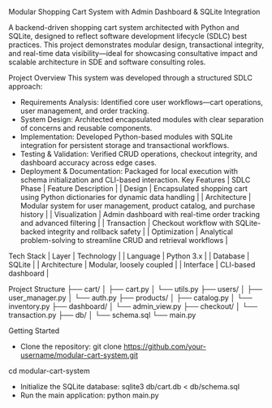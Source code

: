 Modular Shopping Cart System with Admin Dashboard & SQLite Integration

A backend-driven shopping cart system architected with Python and SQLite, designed to reflect software development lifecycle (SDLC) best practices. This project demonstrates modular design, transactional integrity, and real-time data visibility—ideal for showcasing consultative impact and scalable architecture in SDE and software consulting roles.

Project Overview
This system was developed through a structured SDLC approach:
- Requirements Analysis: Identified core user workflows—cart operations, user management, and order tracking.
- System Design: Architected encapsulated modules with clear separation of concerns and reusable components.
- Implementation: Developed Python-based modules with SQLite integration for persistent storage and transactional workflows.
- Testing & Validation: Verified CRUD operations, checkout integrity, and dashboard accuracy across edge cases.
- Deployment & Documentation: Packaged for local execution with schema initialization and CLI-based interaction.
Key Features
| SDLC Phase | Feature Description | 
| Design | Encapsulated shopping cart using Python dictionaries for dynamic data handling | 
| Architecture | Modular system for user management, product catalog, and purchase history | 
| Visualization | Admin dashboard with real-time order tracking and advanced filtering | 
| Transaction | Checkout workflow with SQLite-backed integrity and rollback safety | 
| Optimization | Analytical problem-solving to streamline CRUD and retrieval workflows | 


Tech Stack
| Layer | Technology | 
| Language | Python 3.x | 
| Database | SQLite | 
| Architecture | Modular, loosely coupled | 
| Interface | CLI-based dashboard | 


Project Structure
├── cart/
│   ├── cart.py
│   └── utils.py
├── users/
│   ├── user_manager.py
│   └── auth.py
├── products/
│   ├── catalog.py
│   └── inventory.py
├── dashboard/
│   └── admin_view.py
├── checkout/
│   └── transaction.py
├── db/
│   └── schema.sql
└── main.py


Getting Started
- Clone the repository:
git clone https://github.com/your-username/modular-cart-system.git


cd modular-cart-system
- Initialize the SQLite database:
sqlite3 db/cart.db < db/schema.sql
- Run the main application:
python main.py
